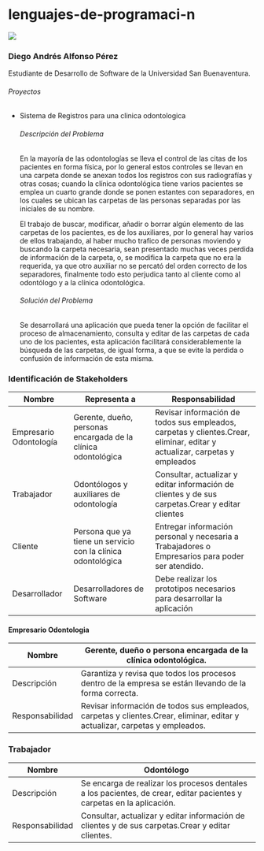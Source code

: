 # lenguajes-de-programaci-n
![](https://pbs.twimg.com/profile_images/1161360904451231745/BS-PW5nG_400x400.jpg)

### Diego Andrés Alfonso Pérez
Estudiante de Desarrollo de Software de la Universidad San Buenaventura.

###### Proyectos
- Sistema de Registros para una clinica odontologica
	###### Descripción del Problema
	En la mayoría de las odontologías se lleva el control de las citas de los pacientes en forma física, por lo general estos controles se llevan en una carpeta donde se anexan todos los registros con sus radiografías y otras cosas; cuando la clínica odontológica tiene varios pacientes se emplea un cuarto grande donde se ponen estantes con separadores, en los cuales se ubican las carpetas de las personas separadas por las iniciales de su nombre.

	El trabajo de buscar, modificar, añadir o borrar algún elemento de las carpetas de los pacientes, es de los auxiliares, por lo general hay varios de ellos trabajando, al haber mucho trafico de personas moviendo y buscando la carpeta necesaria, sean presentado muchas veces perdida de información de la carpeta, o, se modifica la carpeta que no era la requerida, ya que otro auxiliar no se percató del orden correcto de los separadores, finalmente todo esto perjudica tanto al cliente como al odontólogo y a la clínica odontológica.
	###### Solución del Problema
	Se desarrollará una aplicación que pueda tener la opción de facilitar el proceso de almacenamiento, consulta y editar de las carpetas de cada uno de los pacientes, esta aplicación facilitará considerablemente la búsqueda de las carpetas, de igual forma, a que se evite la perdida o confusión de información de esta misma.

### Identificación de Stakeholders

| Nombre | Representa a | Responsabilidad | 
| ------ | ------ | ------ |
| Empresario Odontología | Gerente, dueño, personas encargada de la clínica odontológica  |Revisar información de todos sus empleados, carpetas y clientes.Crear, eliminar, editar y actualizar, carpetas y empleados |
| Trabajador | Odontólogos y auxiliares de odontología | Consultar, actualizar y editar información de clientes y de sus carpetas.Crear y editar clientes |
| Cliente | Persona que ya tiene un servicio con la clínica odontológica  | Entregar información personal y necesaria a Trabajadores o Empresarios para poder ser atendido.|
| Desarrollador | Desarrolladores de Software | Debe realizar los prototipos necesarios para desarrollar la aplicación |

#### Empresario Odontologia

| Nombre | Gerente, dueño o persona encargada de la clínica odontológica. | 
| ------ | ------ | 
| Descripción | Garantiza y revisa que todos los procesos dentro de la empresa se están llevando de la forma correcta.|
| Responsabilidad | Revisar información de todos sus empleados, carpetas y clientes.Crear, eliminar, editar y actualizar, carpetas y empleados.|

### Trabajador

| Nombre | Odontólogo | 
| ------ | ------ | 
| Descripción | Se encarga de realizar los procesos dentales a los pacientes, de crear, editar pacientes y carpetas en la aplicación.|
| Responsabilidad | Consultar, actualizar y editar información de clientes y de sus carpetas.Crear y editar clientes.|


